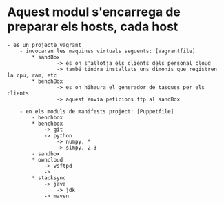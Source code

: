 # Aquest modul s'encarrega de preparar els hosts, cada host
	- es un projecte vagrant
		- invocaran les maquines virtuals seguents: [Vagrantfile]
			* sandBox
					-> es on s'allotja els clients dels personal cloud
					-> també tindra installats uns dimonis que registren la cpu, ram, etc
			* benchBox
					-> es on hihaura el generador de tasques per els clients
					-> aquest envia peticions ftp al sandBox

		- en els moduls de manifests project: [Puppetfile]
			- benchbox
			* benchbox
				-> git
				-> python
					-> numpy, *
					-> simpy, 2.3
			- sandbox
			* owncloud
				-> vsftpd
				->
			* stacksync
				-> java
					-> jdk
				-> maven

